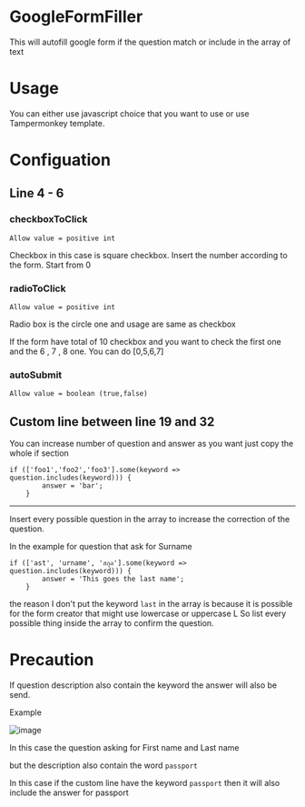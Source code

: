 # GoogleFormFiller
This will autofill google form if the question match or include in the array of text


# Usage
You can either use javascript choice that you want to use or use Tampermonkey template.

# Configuation
## Line 4 - 6 
### checkboxToClick
`Allow value = positive int`

Checkbox in this case is square checkbox. Insert the number according to the form. Start from 0

### radioToClick
`Allow value = positive int`

Radio box is the circle one and usage are same as checkbox


If the form have total of 10 checkbox and you want to check the first one and the 6 , 7 , 8 one.
You can do [0,5,6,7]


### autoSubmit 
`Allow value = boolean (true,false)`


## Custom line between line 19 and 32

You can increase number of question and answer as you want just copy the whole if section

```
if (['foo1','foo2','foo3'].some(keyword => question.includes(keyword))) {
        answer = 'bar';
    }
```

<hr>
Insert every possible question in the array to increase the correction of the question.

In the example for question that ask for Surname

```
if (['ast', 'urname', 'สกุล'].some(keyword => question.includes(keyword))) {
        answer = 'This goes the last name';
    }
```

the reason I don't put the keyword `last` in the array is because it is possible for the form creator that might use lowercase or uppercase L
So list every possible thing inside the array to confirm the question.

# Precaution

If question description also contain the keyword the answer will also be send.

Example

![image](https://github.com/Kirize14/GoogleFormFiller/assets/31198445/0b27eef1-0291-47e3-a0e4-69ac49ff7d25)

In this case the question asking for First name and Last name

but the description also contain the word `passport`

In this case if the custom line have the keyword `passport` then it will also include the answer for passport
